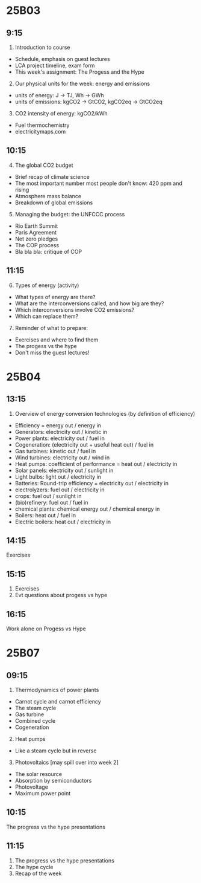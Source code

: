25B03 
=====

9:15 
----
1. Introduction to course
- Schedule, emphasis on guest lectures
- LCA project timeline, exam form
- This week's assignment: The Progess and the Hype
2. Our physical units for the week: energy and emissions
- units of energy: J -> TJ, Wh -> GWh
- units of emissions: kgCO2 -> GtCO2, kgCO2eq -> GtCO2eq
3. CO2 intensity of energy: kgCO2/kWh
- Fuel thermochemistry
- electricitymaps.com

10:15
-----
4. The global CO2 budget
- Brief recap of climate science
- The most important number most people don't know: 420 ppm and rising
- Atmosphere mass balance
- Breakdown of global emissions
5. Managing the budget: the UNFCCC process
- Rio Earth Summit
- Paris Agreement
- Net zero pledges
- The COP process
- Bla bla bla: critique of COP

11:15
-----
6. Types of energy (activity)
- What types of energy are there?
- What are the interconversions called, and how big are they?
- Which interconversions involve CO2 emissions? 
- Which can replace them?
7. Reminder of what to prepare:
- Exercises and where to find them
- The progess vs the hype
- Don't miss the guest lectures!

25B04
=====
13:15
-----
1. Overview of energy conversion technologies (by definition of efficiency)
- Efficiency = energy out / energy in
- Generators: electricity out / kinetic in
- Power plants: electricity out / fuel in
- Cogeneration: (electricity out + useful heat out) / fuel in
- Gas turbines: kinetic out / fuel in
- Wind turbines: electricity out / wind in
- Heat pumps: coefficient of performance = heat out / electricity in
- Solar panels: electricity out / sunlight in
- Light bulbs: light out / electricity in
- Batteries: Round-trip efficiency = electricity out / electricity in
- electrolyzers: fuel out / electricity in
- crops: fuel out / sunlight in
- (bio)refinery: fuel out / fuel in
- chemical plants: chemical energy out / chemical energy in
- Boilers: heat out / fuel in
- Electric boilers: heat out / electricity in

14:15
-----
Exercises

15:15
-----
1. Exercises
2. Evt questions about progess vs hype

16:15
-----
Work alone on Progess vs Hype

25B07
=====

09:15
-----
1. Thermodynamics of power plants
- Carnot cycle and carnot efficiency
- The steam cycle
- Gas turbine
- Combined cycle
- Cogeneration
2. Heat pumps
- Like a steam cycle but in reverse
3. Photovoltaics [may spill over into week 2]
- The solar resource
- Absorption by semiconductors
- Photovoltage
- Maximum power point

10:15
-----
The progress vs the hype presentations

11:15
-----
1. The progress vs the hype presentations
2. The hype cycle
3. Recap of the week